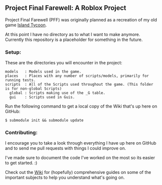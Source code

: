 
## Project Final Farewell: A Roblox Project

Project Final Farewell (PFF) was originally planned as a recreation of my old
game [Island Tycoon](http://www.roblox.com/Island-Tycoon-place?id=15541427).

At this point I have no directory as to what I want to make anymore. Currently
this repository is a placeholder for something in the future.


### Setup:

These are the directories you will encounter in the project:

	models   : Models used in the game.
	places   : Places with any number of scripts/models, primarily for running tests.
	scripts  : All of the Scripts used throughout the game. (This folder is for non-global Scripts)
	  global : Scripts making use of the _G table.
	  gui    : Scripts used in Guis.

Run the following command to get a local copy of the Wiki that's up here on
GitHub:

	$ submodule init && submodule update


### Contributing:

I encourage you to take a look through everything I have up here on GitHub and
to send me pull requests with things I could improve on.

I've made sure to document the code I've worked on the most so its easier to get
started. :)

Check out the [Wiki](https://github.com/VoxelDavid/pff/wiki) for (hopefully)
comprehensive guides on some of the important subjects to help you understand
what's going on.
